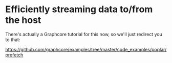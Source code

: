 # Efficiently streaming data to/from the host

There's actually a Graphcore tutorial for this now, so we'll just redirect you
to that:

https://github.com/graphcore/examples/tree/master/code_examples/poplar/prefetch